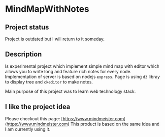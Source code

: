 # MindMapWithNotes

## Project status

Project is outdated but I will return to it someday.

## Description

Is experimental project which implement simple mind map
with editor which allows you to write long and feature
rich notes for every node. Implementation of server is based
on nodejs `express`. Page is using `d3` libray to display
tree and `ckeditor` to make notes.

Main purpose of this project was to learn web technology stack.

## I like the project idea

Please checkout this page: [https://www.mindmeister.com](https://www.mindmeister.com)
This product is based on the same idea and I am currently using it.

